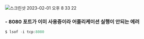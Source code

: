 ![스크린샷 2023-02-01 오후 8 33 22](https://user-images.githubusercontent.com/115622936/216042537-19d61615-b3e2-4a0f-a31f-9eb50a08e457.png)

  
### - 8080 포트가 이미 사용중이라 어플리케이션 실행이 안되는 에러 
  

``` JAVA
$ lsof -i tcp:8080
```  
